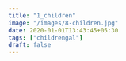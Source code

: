 ```yaml
---
title: "1_children"
image: "/images/8-children.jpg"
date: 2020-01-01T13:43:45+05:30
tags: ["childrengal"]
draft: false
---
```


